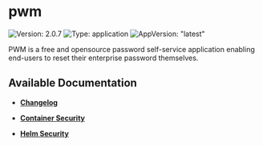 # pwm

![Version: 2.0.7](https://img.shields.io/badge/Version-2.0.7-informational?style=flat-square) ![Type: application](https://img.shields.io/badge/Type-application-informational?style=flat-square) ![AppVersion: "latest"](https://img.shields.io/badge/AppVersion-"latest"-informational?style=flat-square)

PWM is a free and opensource password self-service application enabling end-users to reset their enterprise password themselves.

## Available Documentation

- [**Changelog**](CHANGELOG)

- [**Container Security**](container-security)

- [**Helm Security**](helm-security)

